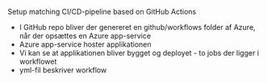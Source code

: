 
Setup matching CI/CD-pipeline based on GitHub Actions

 - I GitHub repo bliver der genereret en github/workflows folder af Azure, når der opsættes en Azure app-service
 - Azure app-service hoster applikationen
 - Vi kan se at applikationen bliver bygget og deployet - to jobs der ligger i workflowet
 - yml-fil beskriver workflow


